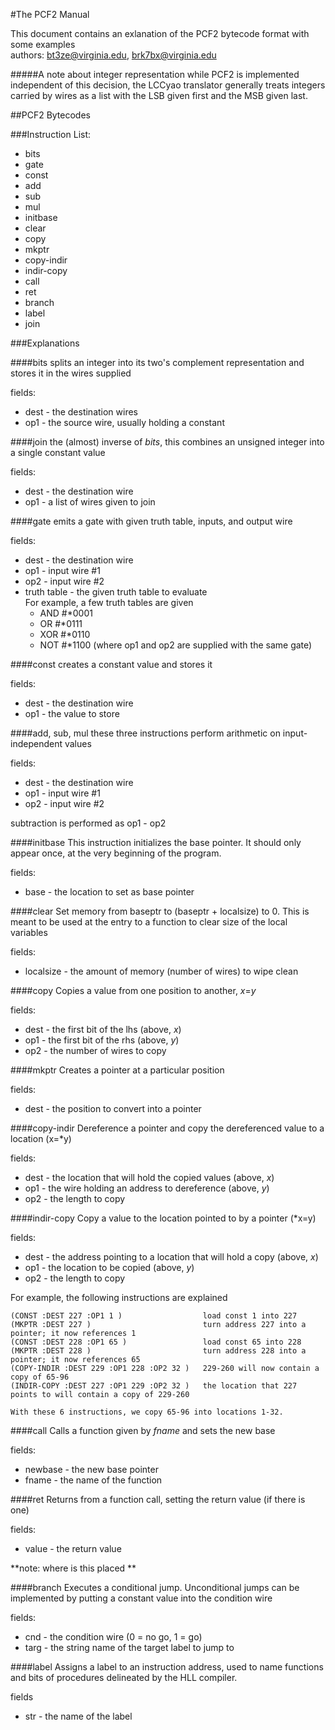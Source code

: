 #The PCF2 Manual

This document contains an exlanation of the PCF2 bytecode format with some examples  
authors: bt3ze@virginia.edu, brk7bx@virginia.edu

#####A note about integer representation
while PCF2 is implemented independent of this decision, the LCCyao translator generally treats integers carried by wires as a list with the LSB given first and the MSB given last.

##PCF2 Bytecodes
 
###Instruction List:
 *  bits
 *  gate
 *  const
 *  add 
 *  sub 
 *  mul 
 *  initbase 
 *  clear
 *  copy 
 *  mkptr 
 *  copy-indir 
 *  indir-copy
 *  call
 *  ret
 *  branch
 *  label 
 *  join


###Explanations

####bits
splits an integer into its two's complement representation and stores it in the wires supplied

fields:

* dest -  the destination wires
* op1 - the source wire, usually holding a constant

####join
the (almost) inverse of _bits_, this combines an unsigned integer into a single constant value

fields:

* dest - the destination wire
* op1 - a list of wires given to join

####gate
emits a gate with given truth table, inputs, and output wire

fields:

 * dest - the destination wire
 * op1 - input wire #1
 * op2 - input wire #2
 * truth table - the given truth table to evaluate  
   For example, a few truth tables are given
     * AND #\*0001
     * OR #\*0111
     * XOR #\*0110
     * NOT #\*1100 (where op1 and op2 are supplied with the same gate)

####const
creates a constant value and stores it

fields:

 * dest - the destination wire
 * op1 - the value to store

####add, sub, mul
these three instructions perform arithmetic on input-independent values

fields:

 * dest - the destination wire
 * op1 - input wire #1
 * op2 - input wire #2

subtraction is performed as op1 - op2

####initbase
This instruction initializes the base pointer. It should only appear once, at the very beginning of the program.

fields:

* base - the location to set as base pointer

####clear
Set memory from baseptr to (baseptr + localsize) to 0. This is meant to be used at the entry to a function to clear size of the local variables

fields:

 * localsize - the amount of memory (number of wires) to wipe clean

####copy
Copies a value from one position to another, _x_=_y_

fields:

* dest - the first bit of the lhs (above, _x_)
* op1 - the first bit of the rhs (above, _y_)
* op2 - the number of wires to copy

####mkptr
Creates a pointer at a particular position

fields:

* dest - the position to convert into a pointer

####copy-indir 
Dereference a pointer and copy the dereferenced value to a location (x=*y)

fields:

 * dest - the location that will hold the copied values (above, _x_)
 * op1 - the wire holding an address to dereference (above, _y_)
 * op2 - the length to copy


####indir-copy 
Copy a value to the location pointed to by a pointer (*x=y)

fields:

 * dest - the address pointing to a location that will hold a copy (above, _x_)
 * op1 - the location to be copied (above, _y_)
 * op2 - the length to copy

For example, the following instructions are explained

    (CONST :DEST 227 :OP1 1 )                  load const 1 into 227
    (MKPTR :DEST 227 )                         turn address 227 into a pointer; it now references 1
    (CONST :DEST 228 :OP1 65 )                 load const 65 into 228
    (MKPTR :DEST 228 )                         turn address 228 into a pointer; it now references 65
    (COPY-INDIR :DEST 229 :OP1 228 :OP2 32 )   229-260 will now contain a copy of 65-96
    (INDIR-COPY :DEST 227 :OP1 229 :OP2 32 )   the location that 227 points to will contain a copy of 229-260

    With these 6 instructions, we copy 65-96 into locations 1-32.

####call
Calls a function given by _fname_ and sets the new base

fields:

* newbase - the new base pointer
* fname - the name of the function

####ret
Returns from a function call, setting the return value (if there is one)

fields:

 * value - the return value

**note: where is this placed **

####branch
Executes a conditional jump. Unconditional jumps can be implemented by putting a constant value into the condition wire

fields:

* cnd - the condition wire (0 = no go, 1 = go)
* targ - the string name of the target label to jump to

####label 
Assigns a label to an instruction address, used to name functions and bits of procedures delineated by the HLL compiler.

fields

* str - the name of the label

